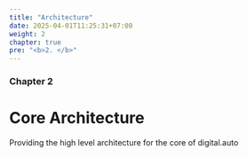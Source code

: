 ```yaml
---
title: "Architecture"
date: 2025-04-01T11:25:31+07:00
weight: 2
chapter: true
pre: "<b>2. </b>"
---
```


### Chapter 2

# Core Architecture

Providing the high level architecture for the core of digital.auto